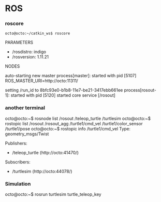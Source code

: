 # ROS
### roscore

    octo@octo:~/catkin_ws$ roscore

PARAMETERS
 * /rosdistro: indigo
 * /rosversion: 1.11.21

NODES

auto-starting new master
process[master]: started with pid [5107]
ROS_MASTER_URI=http://octo:11311/

setting /run_id to 8bfc93e0-b1b8-11e7-be21-3417ebb661ee
process[rosout-1]: started with pid [5120]
started core service [/rosout]

### another terminal
octo@octo:~$ rosnode list
/rosout
/teleop_turtle
/turtlesim
octo@octo:~$ rostopic list
/rosout
/rosout_agg
/turtle1/cmd_vel
/turtle1/color_sensor
/turtle1/pose
octo@octo:~$ rostopic info /turtle1/cmd_vel 
Type: geometry_msgs/Twist

Publishers: 
 * /teleop_turtle (http://octo:41470/)

Subscribers: 
 * /turtlesim (http://octo:44078/)

### Simulation
octo@octo:~$ rosrun turtlesim turtle_teleop_key
